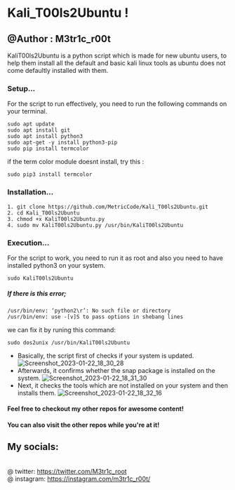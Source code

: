 # Kali_T00ls2Ubuntu !
## @Author : M3tr1c_r00t
KaliT00ls2Ubuntu is a python script which is made for new ubuntu users, to help them install all the default and basic kali linux tools as ubuntu does not come defaultly installed with them.

### Setup...
For the script to run effectively, you need  to run the following commands on your terminal.
```
sudo apt update
sudo apt install git
sudo apt install python3
sudo apt-get -y install python3-pip
sudo pip install termcolor
```
if the term color module doesnt install, try this :
```
sudo pip3 install termcolor
```

### Installation...
```
1. git clone https://github.com/MetricCode/Kali_T00ls2Ubuntu.git
2. cd Kali_T00ls2Ubuntu
3. chmod +x KaliT00ls2Ubuntu.py
4. sudo mv KaliT00ls2Ubuntu.py /usr/bin/KaliT00ls2Ubuntu
```
### Execution...
For the script to work, you need to run it as root and also you need to have installed python3 on your system.
```
sudo KaliT00ls2Ubuntu
```
##### If there is this error;
```
/usr/bin/env: ‘python2\r’: No such file or directory
/usr/bin/env: use -[v]S to pass options in shebang lines
```
we can fix it by runing this command:
```
sudo dos2unix /usr/bin/KaliT00ls2Ubuntu
```
- Basically, the script first of checks if your system is updated.
![Screenshot_2023-01-22_18_30_28](https://user-images.githubusercontent.com/99975622/213934371-b65c4396-7288-4974-b8ee-344599b31b10.png)
- Afterwards, it confirms whether the snap package is installed on the system. 
![Screenshot_2023-01-22_18_31_30](https://user-images.githubusercontent.com/99975622/213934390-92b3a2ba-ec43-4dbd-9ab4-fc64c0fe5a07.png)
- Next, it checks the tools which are not installed on your system and then installs them. 
![Screenshot_2023-01-22_18_32_16](https://user-images.githubusercontent.com/99975622/213934404-3e2d87d4-5de8-4bff-b0de-764eb1e16b38.png)

#### Feel free to checkout my other repos for awesome content!
#### You can also visit the other repos while you're at it! 
## My socials:
<br>@ twitter: https://twitter.com/M3tr1c_root
<br>@ instagram: https://instagram.com/m3tr1c_r00t/

